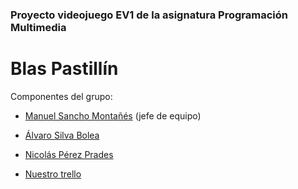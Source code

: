 ### Proyecto videojuego EV1 de la asignatura Programación Multimedia
# Blas Pastillín

Componentes del grupo:
* [Manuel Sancho Montañés](https://github.com/ElManu3le) (jefe de equipo)
* [Álvaro Silva Bolea](https://github.com/alvarosilvabolea)
* [Nicolás Pérez Prades](https://github.com/nico-perez)

* [Nuestro trello](https://trello.com/b/rPLVdcRp/proyectoprogmultiev1)
